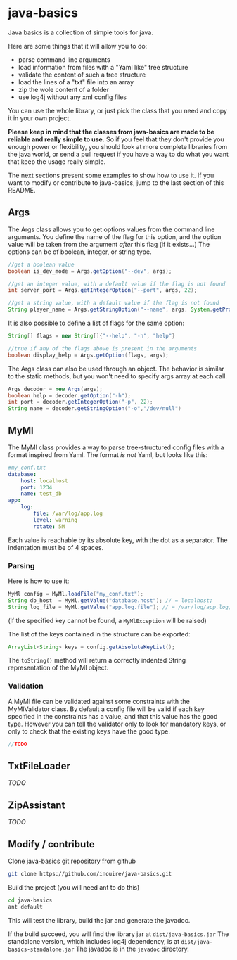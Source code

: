 java-basics
===========

Java basics is a collection of simple tools for java.

Here are some things that it will allow you to do:
- parse command line arguments
- load information from files with a "Yaml like" tree structure
- validate the content of such a tree structure
- load the lines of a "txt" file into an array
- zip the wole content of a folder
- use log4j without any xml config files

You can use the whole library, or just pick the class that you need and copy it in your own project.

**Please keep in mind that the classes from java-basics are made to be reliable and really simple to use.**
So if you feel that they don't provide you enough power or flexibility, you should look at more complete libraries from the java world, or send a pull request if you have a way to do what you want that keep the usage really simple.

The next sections present some examples to show how to use it. If you want to modify or contribute to java-basics, jump to the last section of this README.

## Args

The Args class allows you to get options values from the command line arguments.
You define the name of the flag for this option, and the option value will be taken from the argument *after* this flag (if it exists...)
The options can be of boolean, integer, or string type.

```java
//get a boolean value
boolean is_dev_mode = Args.getOption("--dev", args);

//get an integer value, with a default value if the flag is not found
int server_port = Args.getIntegerOption("--port", args, 22);

//get a string value, with a default value if the flag is not found
String player_name = Args.getStringOption("--name", args, System.getProperty("user.name"));
```

It is also possible to define a list of flags for the same option:

```java
String[] flags = new String[]{"--help", "-h", "help"}

//true if any of the flags above is present in the arguments
boolean display_help = Args.getOption(flags, args);
```

The Args class can also be used through an object. The behavior is similar to the static methods, but you won't need to specify args array at each call.
```java
Args decoder = new Args(args);
boolean help = decoder.getOption("-h");
int port = decoder.getIntegerOption("-p", 22);
String name = decoder.getStringOption("-o","/dev/null")
```

## MyMl

The MyMl class provides a way to parse tree-structured config files with a format inspired from Yaml. The format *is not* Yaml, but looks like this:
```YAML
#my_conf.txt
database:
    host: localhost
    port: 1234
    name: test_db
app:
    log:
        file: /var/log/app.log
        level: warning
        rotate: 5M
```
Each value is reachable by its absolute key, with the dot as a separator. The indentation must be of 4 spaces.

### Parsing

Here is how to use it:
```java
MyMl config = MyMl.loadFile("my_conf.txt");
String db_host  = MyMl.getValue("database.host"); // = localhost;
String log_file = MyMl.getValue("app.log.file"); // = /var/log/app.log;
```
(if the specified key cannot be found, a `MyMlException` will be raised)

The list of the keys contained in the structure can be exported:
```java
ArrayList<String> keys = config.getAbsoluteKeyList();
```
The `toString()` method will return a correctly indented String representation of the MyMl object.
 
### Validation
 
A MyMl file can be validated against some constraints with the MyMlValidator class.
By default a config file will be valid if each key specified in the constraints has a value, and that this value has the good type.
However you can tell the validator only to look for mandatory keys, or only to check that the existing keys have the good type.
```java
//TODO
```

## TxtFileLoader

*TODO*

## ZipAssistant

*TODO*

## Modify / contribute

Clone java-basics git repository from github
``` bash
git clone https://github.com/inouire/java-basics.git
```

Build the project (you will need ant to do this)
``` bash
cd java-basics
ant default
```

This will test the library, build the jar and generate the javadoc.

If the build succeed, you will find the library jar at `dist/java-basics.jar`
The standalone version, which includes log4j dependency, is at `dist/java-basics-standalone.jar` 
The javadoc is in the `javadoc` directory.
